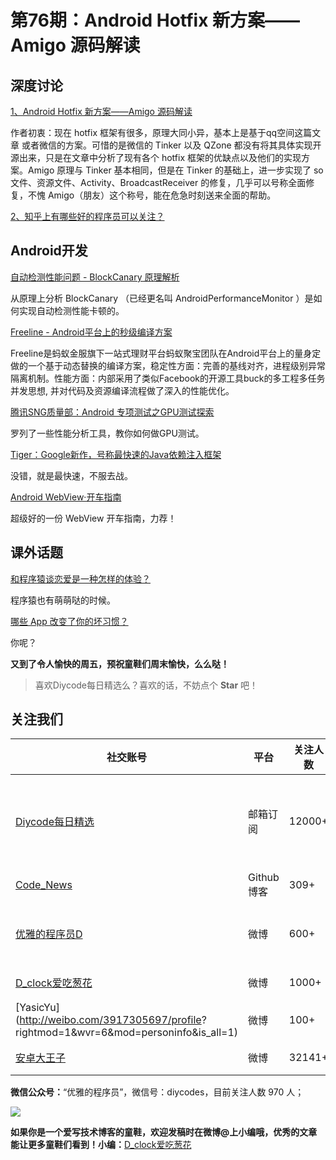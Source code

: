 # 第76期：Android Hotfix 新方案——Amigo 源码解读

## 深度讨论

[1、Android Hotfix 新方案——Amigo 源码解读](http://www.diycode.cc/topics/280)

作者初衷：现在 hotfix 框架有很多，原理大同小异，基本上是基于qq空间这篇文章 或者微信的方案。可惜的是微信的 Tinker 以及 QZone 都没有将其具体实现开源出来，只是在文章中分析了现有各个 hotfix 框架的优缺点以及他们的实现方案。Amigo 原理与 Tinker 基本相同，但是在 Tinker 的基础上，进一步实现了 so 文件、资源文件、Activity、BroadcastReceiver 的修复，几乎可以号称全面修复，不愧 Amigo（朋友）这个称号，能在危急时刻送来全面的帮助。

[2、知乎上有哪些好的程序员可以关注？](https://www.zhihu.com/question/22576739/answer/120068239?from=profile_answer_card)




## Android开发

[自动检测性能问题 - BlockCanary 原理解析](http://www.woaitqs.cc/android/2016/09/01/check-performance.html)

从原理上分析 BlockCanary （已经更名叫 AndroidPerformanceMonitor ）是如何实现自动检测性能卡顿的。

[Freeline - Android平台上的秒级编译方案](https://yq.aliyun.com/articles/59122)

Freeline是蚂蚁金服旗下一站式理财平台蚂蚁聚宝团队在Android平台上的量身定做的一个基于动态替换的编译方案，稳定性方面：完善的基线对齐，进程级别异常隔离机制。性能方面：内部采用了类似Facebook的开源工具buck的多工程多任务并发思想, 并对代码及资源编译流程做了深入的性能优化。

[腾讯SNG质量部：Android 专项测试之GPU测试探索](http://mp.weixin.qq.com/s?__biz=MzAxMzYyNDkyNA==&mid=2651332483&idx=1&sn=ad50119ddc79aebe7de262f5b8978be1&scene=1&srcid=0901lPEVy0BynaJh29GPPBn3#wechat_redirect)

罗列了一些性能分析工具，教你如何做GPU测试。 

[Tiger：Google新作，号称最快速的Java依赖注入框架](https://github.com/google/tiger)

没错，就是最快速，不服去战。

[Android WebView·开车指南](https://jiandanxinli.github.io/2016-08-31.html)

超级好的一份 WebView 开车指南，力荐！

## 课外话题

[和程序猿谈恋爱是一种怎样的体验？](https://www.zhihu.com/question/27653728)

程序猿也有萌萌哒的时候。

[哪些 App 改变了你的坏习惯？](https://www.zhihu.com/question/21182063)

你呢？

**又到了令人愉快的周五，预祝童鞋们周末愉快，么么哒！**

> 喜欢Diycode每日精选么？喜欢的话，不妨点个 **Star** 吧！

## 关注我们

| 社交账号  |  平台  | 关注人数 | 说明 |
| -------- | -------- | -------- | -------- |
| [Diycode每日精选](http://list.qq.com/cgi-bin/qf_invite?id=d469993d2c888e971c0fbb2309c4d84256968386b126b967)|   邮箱订阅  | 12000+ | 每日分享一次Android、iOS、Swfit技术干货  |
| [Code_News](https://github.com/DiyCodes/code_news) |    Github博客  |309+ | 每日邮件推送列表  |
| [优雅的程序员D](http://weibo.com/u/5891258264) |   微博  | 600+ | 官方微博，每日分享开源信息  |
| [D_clock爱吃葱花](http://weibo.com/u/2480694892)  |   微博  | 1000+ | 日报发起人  |
|[YasicYu](http://weibo.com/3917305697/profile? rightmod=1&wvr=6&mod=personinfo&is_all=1)  |   微博  | 100+ | 日报发起人  |
|[安卓大王子](http://weibo.com/apkbus/)   |   微博  | 32141+ | 日报发起人  |



**微信公众号：**“优雅的程序员”，微信号：diycodes，目前关注人数 970 人；

![](http://upload-images.jianshu.io/upload_images/1846413-b42abfa70f909099.jpg?imageMogr2/auto-orient/strip%7CimageView2/2/w/1240)

**如果你是一个爱写技术博客的童鞋，欢迎发稿时在微博@上小编哦，优秀的文章能让更多童鞋们看到！小编：**[D_clock爱吃葱花](http://weibo.com/2480694892/profile?rightmod=1&wvr=6&mod=personinfo&is_all=1)
